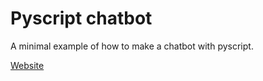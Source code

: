 # Pyscript chatbot

A minimal example of how to make a chatbot with pyscript.

[Website](https://ironbar.github.io/pyscript_chatbot/)
